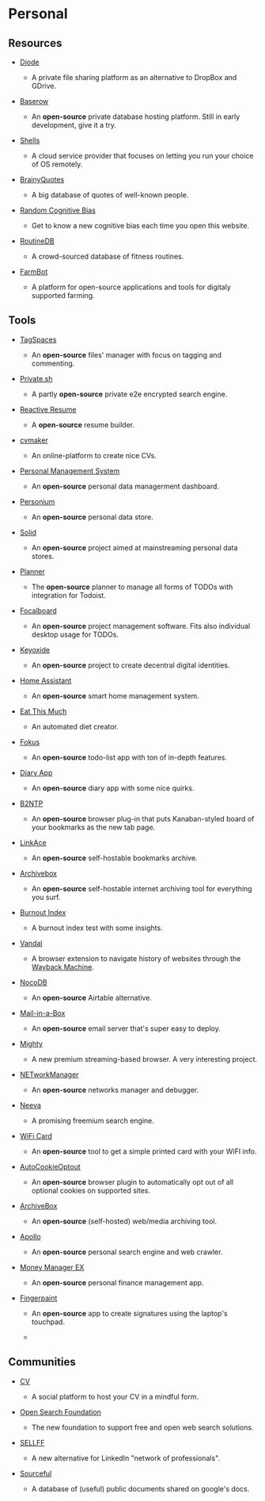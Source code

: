 # Personal

## Resources

* [Diode](https://diode.io)
  
   * A private file sharing platform as an alternative to DropBox and GDrive.

* [Baserow](https://baserow.io)
  
   * An **open-source** private database hosting platform. Still in early development, give it a try.

* [Shells](https://www.shells.com)
  
   * A cloud service provider that focuses on letting you run your choice of OS remotely.

* [BrainyQuotes](https://www.brainyquote.com)
  
   * A big database of quotes of well-known people. 

* [Random Cognitive Bias](https://benwiederhake.github.io/randombias)
  
   * Get to know a new cognitive bias each time you open this website.

* [RoutineDB](https://www.routinedb.com)
  
   * A crowd-sourced database of fitness routines.

* [FarmBot](https://farm.bot)
  
   * A platform for open-source applications and tools for digitaly supported farming.

## Tools

* [TagSpaces](https://www.tagspaces.org)
  
   * An **open-source** files' manager with focus on tagging and commenting.

* [Private.sh](https://private.sh)
  
   * A partly **open-source** private e2e encrypted search engine.

* [Reactive Resume](https://rx-resume.web.app)
  
   * A **open-source** resume builder.

* [cvmaker](https://cvmkr.com)
  
   * An online-platform to create nice CVs.

* [Personal Management System](https://github.com/Volmarg/personal-management-system)
  
   * An **open-source** personal data managerment dashboard.
- [Personium](https://personium.io)
  
   - An **open-source** personal data store.

- [Solid](https://solidproject.org)
  
   - An **open-source** project aimed at mainstreaming personal data stores.

- [Planner](https://github.com/alainm23/planner)
  
   - The **open-source** planner to manage all forms of TODOs with integration for Todoist.

- [Focalboard](https://www.focalboard.com)
  
   - An **open-source** project management software. Fits also individual desktop usage for TODOs.

- [Keyoxide](https://keyoxide.org)
  
   - An **open-source** project to create decentral digital identities.

- [Home Assistant](https://www.home-assistant.io)
  
   - An **open-source** smart home management system.

- [Eat This Much](https://www.eatthismuch.com)
  
   - An automated diet creator.

- [Fokus](https://fokus-website.netlify.app)
  
   - An **open-source** todo-list app with ton of in-depth features.

- [Diary App](https://github.com/theArjun/diary-app)
  
   - An **open-source** diary app with some nice quirks.

- [B2NTP](https://github.com/d3ward/b2ntp)
  
   - An **open-source** browser plug-in that puts Kanaban-styled board of your bookmarks as the new tab page.

- [LinkAce](https://www.linkace.org)
  
   - An **open-source** self-hostable bookmarks archive.

- [Archivebox](https://archivebox.io)
  
   - An **open-source** self-hostable internet archiving tool for everything you surf.

- [Burnout Index](https://burnoutindex.yerbo.co)
  
   - A burnout index test with some insights.

- [Vandal](https://vegetableman.github.io/vandal)
  
   - A browser extension to navigate history of websites through the [Wayback Machine](https://web.archive.org).

- [NocoDB](https://www.nocodb.com)
  
   - An **open-source** Airtable alternative.

- [Mail-in-a-Box](https://mailinabox.email)
  
   - An **open-source** email server that's super easy to deploy.

- [Mighty](https://www.mightyapp.com)
  
   - A new premium streaming-based browser. A very interesting project.

- [NETworkManager](https://github.com/BornToBeRoot/NETworkManager)
  
   - An **open-source** networks manager and debugger.

- [Neeva](https://neeva.com)
  
   - A promising freemium search engine.

- [WiFi Card](https://wificard.io)
  
   - An **open-source** tool to get a simple printed card with your WiFI info.

- [AutoCookieOptout](https://github.com/CodyMcCodington/AutoCookieOptout)
  
   - An **open-source** browser plugin to automatically opt out of all optional cookies on supported sites.

- [ArchiveBox](https://github.com/ArchiveBox/ArchiveBox)
  
   - An **open-source** (self-hosted) web/media archiving tool.

- [Apollo](https://github.com/amirgamil/apollo)
  
   - An **open-source** personal search engine and web crawler.

- [Money Manager EX](https://www.moneymanagerex.org)
  
   - An **open-source** personal finance management app.

- [Fingerpaint](https://github.com/Wazzaps/fingerpaint)
  
   - An **open-source** app to create signatures using the laptop's touchpad.
  
   - 

## Communities

* [CV](https://read.cv)
  
   * A social platform to host your CV in a mindful form.

* [Open Search Foundation](https://opensearchfoundation.org)
  
   * The new foundation to support free and open web search solutions.

* [SELLFF](https://sellff.com)
  
   * A new alternative for LinkedIn "network of professionals".

* [Sourceful](https://sourceful.us)
  
   * A database of (useful) public documents shared on google's docs.
